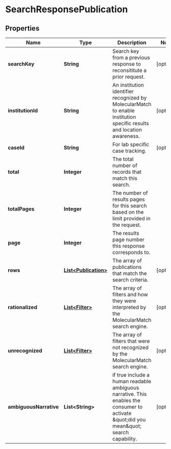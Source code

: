 # SearchResponsePublication

## Properties
Name | Type | Description | Notes
------------ | ------------- | ------------- | -------------
**searchKey** | **String** | Search key from a previous response to reconsititute a prior request. |  [optional]
**institutionId** | **String** | An institution identifier recognized by MolecularMatch to enable institution specific results and location awareness. |  [optional]
**caseId** | **String** | For lab specific case tracking. |  [optional]
**total** | **Integer** | The total number of records that match this search. | 
**totalPages** | **Integer** | The number of results pages for this search based on the limit provided in the request. | 
**page** | **Integer** | The results page number this response corresponds to. | 
**rows** | [**List&lt;Publication&gt;**](Publication.md) | The array of publications that match the search criteria. |  [optional]
**rationalized** | [**List&lt;Filter&gt;**](Filter.md) | The array of filters and how they were interpreted by the MolecularMatch search engine. |  [optional]
**unrecognized** | [**List&lt;Filter&gt;**](Filter.md) | The array of filters that were not recognized by the MolecularMatch search engine. |  [optional]
**ambiguousNarrative** | **List&lt;String&gt;** | if true include a human readable ambiguous narrative.  This enables the consumer to activate \&quot;did you mean\&quot; search capability. |  [optional]
